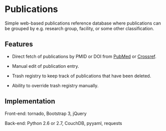 Publications
============

Simple web-based publications reference database where publications can
be grouped by e.g. research group, facility, or some other classification.

Features
--------

- Direct fetch of publications by PMID or DOI from
  [PubMed](https://www.ncbi.nlm.nih.gov/pubmed) or
  [Crossref](https://www.crossref.org/).

- Manual edit of publication entry.

- Trash registry to keep track of publications that have been deleted.

- Ability to override trash registry manually.

Implementation
--------------

Front-end: tornado, Bootstrap 3, jQuery

Back-end: Python 2.6 or 2.7, CouchDB, pyyaml, requests

